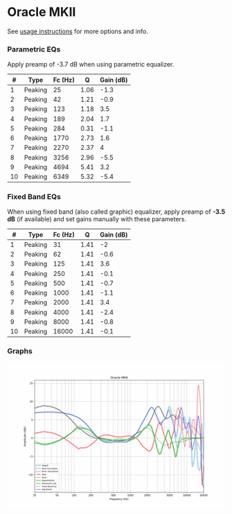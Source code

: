 # Oracle MKII
See [usage instructions](https://github.com/jaakkopasanen/AutoEq#usage) for more options and info.

### Parametric EQs
Apply preamp of -3.7 dB when using parametric equalizer.

|   # | Type    |   Fc (Hz) |    Q |   Gain (dB) |
|-----|---------|-----------|------|-------------|
|   1 | Peaking |        25 | 1.06 |        -1.3 |
|   2 | Peaking |        42 | 1.21 |        -0.9 |
|   3 | Peaking |       123 | 1.18 |         3.5 |
|   4 | Peaking |       189 | 2.04 |         1.7 |
|   5 | Peaking |       284 | 0.31 |        -1.1 |
|   6 | Peaking |      1770 | 2.73 |         1.6 |
|   7 | Peaking |      2270 | 2.37 |         4   |
|   8 | Peaking |      3256 | 2.96 |        -5.5 |
|   9 | Peaking |      4694 | 5.41 |         3.2 |
|  10 | Peaking |      6349 | 5.32 |        -5.4 |

### Fixed Band EQs
When using fixed band (also called graphic) equalizer, apply preamp of **-3.5 dB** (if available) and set gains manually with these parameters.

|   # | Type    |   Fc (Hz) |    Q |   Gain (dB) |
|-----|---------|-----------|------|-------------|
|   1 | Peaking |        31 | 1.41 |        -2   |
|   2 | Peaking |        62 | 1.41 |        -0.6 |
|   3 | Peaking |       125 | 1.41 |         3.6 |
|   4 | Peaking |       250 | 1.41 |        -0.1 |
|   5 | Peaking |       500 | 1.41 |        -0.7 |
|   6 | Peaking |      1000 | 1.41 |        -1.1 |
|   7 | Peaking |      2000 | 1.41 |         3.4 |
|   8 | Peaking |      4000 | 1.41 |        -2.4 |
|   9 | Peaking |      8000 | 1.41 |        -0.8 |
|  10 | Peaking |     16000 | 1.41 |        -0.1 |

### Graphs
![](./Oracle%20MKII.png)

